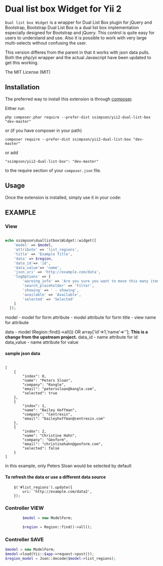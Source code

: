 Dual list box Widget for Yii 2
==================================

`Dual list box Widget` is a wrapper for Dual List Box plugin for jQuery and Bootstrap,
Bootstrap Dual List Box is a dual list box implementation especially designed for Bootstrap and jQuery. This control is quite easy for users to understand and use. Also it is possible to work with very large multi-selects without confusing the user.

This version differes from the parent in that it works with json data pulls. Both the php/yii wrapper and the actual Javascript have been updated to get this working.

The MIT License (MIT)

Installation
------------

The preferred way to install this extension is through [composer](http://getcomposer.org/download/).

Either run

```
php composer.phar require --prefer-dist ssimpson/yii2-dual-list-box "dev-master"
```

or (if you have composer in your path)

```
composer require --prefer-dist ssimpson/yii2-dual-list-box "dev-master"
```


or add

```
"ssimpson/yii2-dual-list-box": "dev-master"
```

to the require section of your `composer.json` file.


Usage
-----

Once the extension is installed, simply use it in your code:

## EXAMPLE ##

### View ###

```php

echo ssimpson\duallistbox\Widget::widget([
    'model' => $model,
    'attribute' => 'list_regions',
    'title' => 'Example Title',
    'data' => $region,
    'data_id'=> 'id',
    'data_value'=> 'name',
    'json_uri' => 'http://example.com/data',
    'lngOptions' => [
        'warning_info' => 'Are you sure you want to move this many items? Doing so can cause your browser to become unresponsive.',
        'search_placeholder' => 'Filter',
        'showing' => ' - showing',
        'available' => 'Available',
        'selected' => 'Selected'
    ]
  ]);
```

model - model for form
attribute - model attribute for form
title - view name for attribute

data - model (Region::find()->all()) OR array['id'=>1,'name'=>'']; **This is a change from the upstream project.** 
data_id - name attribute for id
data_value - name attribute for value

#### sample json data

```

[
    {
        "index": 0,
        "name": "Peters Sloan",
        "company": "Kongle",
        "email": "peterssloan@kongle.com",
        "selected": true
    },
    {
        "index": 1,
        "name": "Bailey Hoffman",
        "company": "Centrexin",
        "email": "baileyhoffman@centrexin.com"
    },
    {
        "index": 2,
        "name": "Christine Hahn",
        "company": "Geoform",
        "email": "christinehahn@geoform.com",
        "selected": false
    }
]
```

in this example, only Peters Sloan would be selected by default

#### To refresh the data or use a different data source

```
    $('#list_regions').update({
        uri: 'http://example.com/data2',
    });
```


### Controller VIEW ###

```php
        $model = new ModelForm;
        
        $region = Region::find()->all();
```

### Controller SAVE ###

```php
$model = new ModelForm;
$model->load(Yii::$app->request->post());
$region_model = Json::decode($model->list_regions);
```
